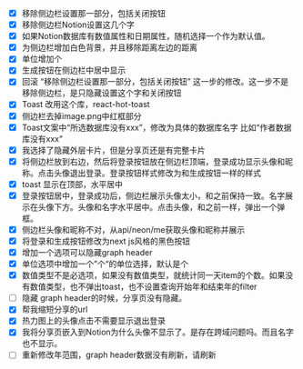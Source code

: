 * [x] 移除侧边栏设置那一部分，包括关闭按钮
* [x] 移除侧边栏Notion设置这几个字
* [x] 如果Notion数据库有数值属性和日期属性，随机选择一个作为默认值。
* [x] 为侧边栏增加白色背景，并且移除距离左边的距离
* [x] 单位增加个
* [x] 生成按钮在侧边栏中居中显示
* [x] 回滚 “移除侧边栏设置那一部分，包括关闭按钮” 这一步的修改。这一步不是移除侧边栏，是只隐藏设置这个字和关闭按钮
* [x] Toast 改用这个库，react-hot-toast
* [x] 侧边栏去掉image.png中红框部分
* [x] Toast文案中“所选数据库没有xxx”，修改为具体的数据库名字 比如“作者数据库没有xxx”
* [x] 我选择了隐藏外层卡片，但是分享页还是有完整卡片
* [x] 将侧边栏放到右边，然后将登录按钮放在侧边栏顶端，登录成功显示头像和昵称。点击头像退出登录。登录按钮样式修改为和生成按钮一样的样式
* [x] toast 显示在顶部，水平居中
* [x] 登录按钮居中，登录成功后，侧边栏展示头像太小，和之前保持一致。名字展示在头像下方。头像和名字水平居中。点击头像，和之前一样，弹出一个弹框。
* [x] 侧边栏头像和昵称不对，从api/neon/me获取头像和昵称并展示
* [x] 将登录和生成按钮修改为next js风格的黑色按钮
* [x] 增加一个选项可以隐藏graph header
* [x] 单位选项中增加一个”个“的单位选择，默认是个
* [x] 数值类型不是必选项，如果没有数值类型，就统计同一天item的个数。如果没有数值类型，也不弹出toast，也不设置查询开始年和结束年的filter
* [ ] 隐藏 graph header的时候，分享页没有隐藏。
* [x] 帮我缩短分享的url
* [x] 热力图上的头像点击不需要显示退出登录
* [x] 我将分享页嵌入到Notion为什么头像不显示了。是存在跨域问题吗。而且名字也不显示。
* [ ] 重新修改年范围，graph header数据没有刷新，请刷新
